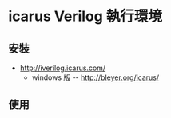 # icarus Verilog 執行環境

## 安裝

* http://iverilog.icarus.com/
    * windows 版 -- http://bleyer.org/icarus/

## 使用